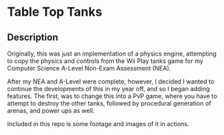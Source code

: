 # Table Top Tanks
## Description
Originally, this was just an implementation of a physics engine, attempting to copy the physics and controls from the Wii Play tanks game for my Computer Science A-Level Non-Exam Assessment (NEA).

After my NEA and A-Level were complete, however, I decided I wanted to continue the developments of this in my year off, and so I began adding features. The first, was to change this into a PvP game, where you have to attempt to destroy the other tanks, followed by procedural generation of arenas, and power ups as well.

Included in this repo is some footage and images of it in actions.
